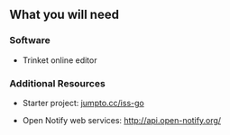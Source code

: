## What you will need

### Software

+ Trinket online editor

### Additional Resources

+ Starter project: <a href="http://jumpto.cc/iss-go" target="_blank">jumpto.cc/iss-go</a>
    
+ Open Notify web services: <a href="http://api.open-notify.org/" target="_blank">http://api.open-notify.org/</a>

